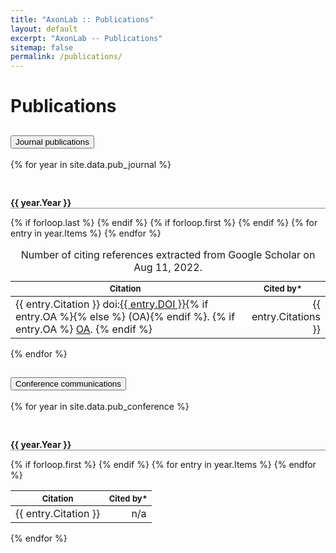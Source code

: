 ```yaml
---
title: "AxonLab :: Publications"
layout: default
excerpt: "AxonLab -- Publications"
sitemap: false
permalink: /publications/
---
```


# Publications

<div class="accordion accordion-flush" id="accordionPublications">
<div class="accordion-item">
<h2 class="accordion-header fs-2" id="flush-headingOne">
<button class="accordion-button collapsed" type="button" data-bs-toggle="collapse" data-bs-target="#flush-collapseOne" aria-expanded="false" aria-controls="flush-collapseOne">
Journal publications
</button>
</h2>
<div id="flush-collapseOne" class="accordion-collapse collapse show" aria-labelledby="flush-headingOne" data-bs-parent="#accordionPublications">
<div class="accordion-body">
{% for year in site.data.pub_journal %}
<p style="font-weight: bold; border-bottom: 1px solid #888; padding: 30px 0 0">{{ year.Year }}</p>      
<table class="table table-striped table-hover table-borderless table-sm">
{% if forloop.last %}
<caption>Number of citing references extracted from Google Scholar on Aug 11, 2022.</caption>
{% endif %}
{% if forloop.first %}
<thead>
<tr style="font-size: small">
<th>Citation</th>
<th>Cited by*</th>
</tr>
</thead>
{% endif %}
<tbody>
{% for entry in year.Items %}
<tr>
<td>
{{ entry.Citation }}
doi:<a href="https://doi.org/{{ entry.DOI }}">{{ entry.DOI }}</a>{% if entry.OA %}{% else %} (OA){% endif %}.
{% if entry.OA %}
<a href="{{ entry.OA }}">OA</a>.
{% endif %}
</td>
<td style="text-align:right">
{{ entry.Citations }}
</td>
</tr>
{% endfor %}
</tbody>
</table>
{% endfor %}
</div>
</div>
</div>

<div class="accordion-item">
<h2 class="accordion-header fs-2" id="flush-headingTwo">
<button class="accordion-button collapsed" type="button" data-bs-toggle="collapse" data-bs-target="#flush-collapseTwo" aria-expanded="false" aria-controls="flush-collapseTwo">
Conference communications
</button>
</h2>
<div id="flush-collapseTwo" class="accordion-collapse collapse" aria-labelledby="flush-headingTwo" data-bs-parent="#accordionPublications">
<div class="accordion-body">
{% for year in site.data.pub_conference %}
<p style="font-weight: bold; border-bottom: 1px solid #888; padding: 30px 0 0">{{ year.Year }}</p>
<table class="table table-striped table-hover table-borderless table-sm">
<!--
{% if forloop.last %}
<caption>Number of citing references extracted from Google Scholar on Aug 11, 2022.</caption>
{% endif %}
-->
{% if forloop.first %}
<thead>
<tr style="font-size: small">
<th>Citation</th>
<th>Cited by*</th>
</tr>
</thead>
{% endif %}
<tbody class="table-group-divider">
{% for entry in year.Items %}
<tr>
<td>
{{ entry.Citation }}
</td>
<td style="text-align:right">
n/a
</td>
</tr>
{% endfor %}
</tbody>
</table>
{% endfor %}
</div>
</div>
</div>
</div>
